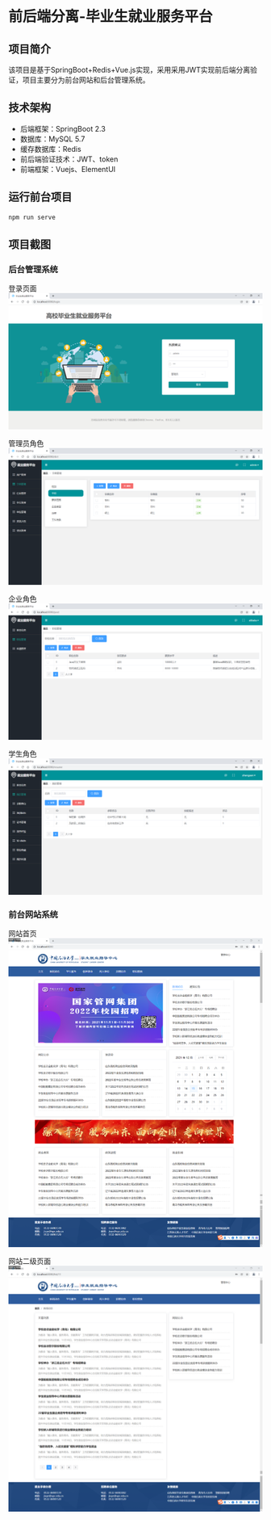 # 前后端分离-毕业生就业服务平台

## 项目简介

该项目是基于SpringBoot+Redis+Vue.js实现，采用采用JWT实现前后端分离验证，项目主要分为前台网站和后台管理系统。

## 技术架构

- 后端框架：SpringBoot 2.3
- 数据库：MySQL 5.7
- 缓存数据库：Redis
- 前后端验证技术：JWT、token
- 前端框架：Vuejs、ElementUI

## 运行前台项目

```bash
npm run serve
```

## 项目截图

### 后台管理系统

登录页面
![输入图片说明](src/assets/1.png)

管理员角色
![输入图片说明](src/assets/2.png)

企业角色
![输入图片说明](src/assets/3.png)

学生角色
![输入图片说明](src/assets/4.png)

### 前台网站系统

网站首页
![输入图片说明](src/assets/5.png)

网站二级页面
![输入图片说明](src/assets/6.png)